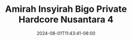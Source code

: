 --- 
title: "Amirah Insyirah Bigo Private Hardcore Nusantara 4"
description: "download bokeh Amirah Insyirah Bigo Private Hardcore Nusantara 4 doodstream durasi panjang baru"
date: 2024-08-01T11:43:41-08:00
file_code: "jimzfa6duxsg"
draft: false
cover: "s2vfuae4hp1tmkzo.jpg"
tags: ["Amirah", "Insyirah", "Bigo", "Private", "Hardcore", "Nusantara", "bokep-indo", "bokep-viral", "bokep-ig"]
length: 30
fld_id: "1483924"
foldername: "Amirah insyirah"
categories: ["Amirah insyirah"]
views: 0
---